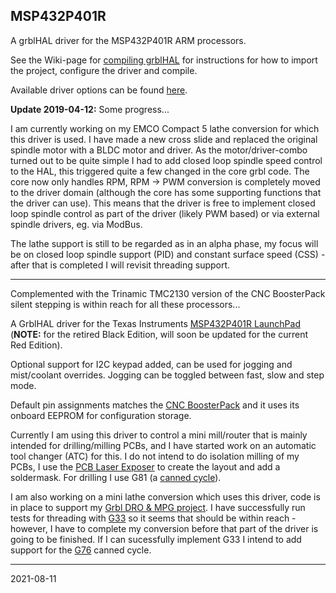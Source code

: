 ## MSP432P401R

A grblHAL driver for the MSP432P401R ARM processors.

See the Wiki-page for [compiling grblHAL](https://github.com/grblHAL/core/wiki/Compiling-GrblHAL) for instructions for how to import the project, configure the driver and compile.

Available driver options can be found [here](./my_machine.h).

__Update 2019-04-12:__ Some progress...

I am currently working on my EMCO Compact 5 lathe conversion for which this driver is used. I have made a new cross slide and replaced the original spindle motor with a BLDC motor and driver. As the motor/driver-combo turned out to be quite simple I had to add closed loop spindle speed control to the HAL, this triggered quite a few changed in the core grbl code. The core now only handles RPM, RPM -> PWM conversion is completely moved to the driver domain (although the core has some supporting functions that the driver can use). This means that the driver is free to implement closed loop spindle control as part of the driver (likely PWM based) or via external spindle drivers, eg. via ModBus.

The lathe support is still to be regarded as in an alpha phase, my focus will be on closed loop spindle support \(PID\) and constant surface speed \(CSS\) - after that is completed I will revisit threading support.

---

Complemented with the Trinamic TMC2130 version of the CNC BoosterPack silent stepping is within reach for all these processors... 

A GrblHAL driver for the Texas Instruments [MSP432P401R LaunchPad](https://www.ti.com/tool/MSP-EXP432P401R) \(**NOTE:** for the retired Black Edition, will soon be updated for the current Red Edition\).

Optional support for I2C keypad added, can be used for jogging and mist/coolant overrides. Jogging can be toggled between fast, slow and step mode.

Default pin assignments matches the [CNC BoosterPack](https://github.com/terjeio/CNC_Boosterpack) and it uses its onboard EEPROM for configuration storage.

Currently I am using this driver to control a mini mill/router that is mainly intended for drilling/milling PCBs, and I have started work on an automatic tool changer \(ATC\) for this. I do not intend to do isolation milling of my PCBs, I use the [PCB Laser Exposer](https://github.com/terjeio/PCBLaserDesktopApp) to create the layout and add a soldermask. For drilling I use G81 \(a [canned cycle](http://linuxcnc.org/docs/2.4/html/gcode_mill_canned.html#r1_3)\).

I am also working on a mini lathe conversion which uses this driver, code is in place to support my [Grbl DRO \& MPG project](https://github.com/terjeio/GRBL_MPG_DRO_BoosterPack). I have successfully run tests for threading with [G33](http://linuxcnc.org/docs/2.6/html/gcode/gcode.html#sec:G33-Spindle-Sync) so it seems that should be within reach - however, I have to complete my conversion before that part of the driver is going to be finished. If I can sucessfully implement G33 I intend to add support for the [G76](http://linuxcnc.org/docs/2.6/html/gcode/gcode.html#sec:G76-Threading-Canned) canned cycle.

---
2021-08-11

